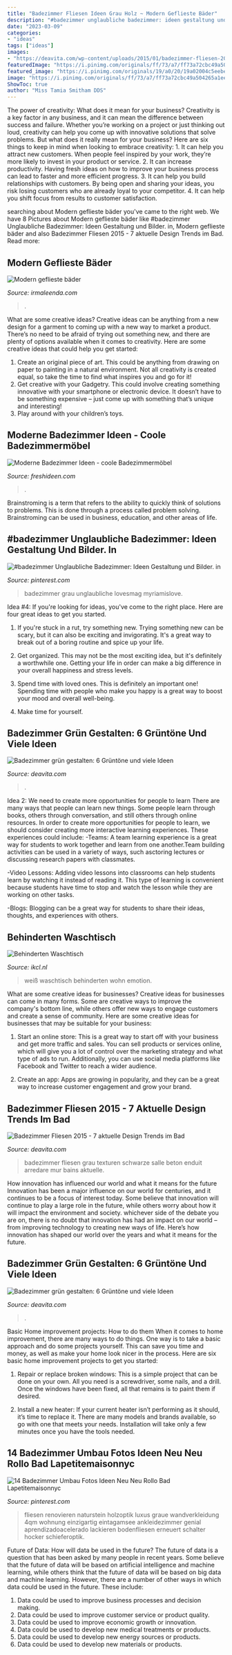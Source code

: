 ```yaml
---
title: "Badezimmer Fliesen Ideen Grau Holz ~ Modern Geflieste Bäder"
description: "#badezimmer unglaubliche badezimmer: ideen gestaltung und bilder. in"
date: "2023-03-09"
categories:
- "ideas"
tags: ["ideas"]
images:
- "https://deavita.com/wp-content/uploads/2015/01/badezimmer-fliesen-2015-grau-farben-texturen-schwarze-kies-steine-badewanne.jpg"
featuredImage: "https://i.pinimg.com/originals/ff/73/a7/ff73a72cbc49a504265a1ee95ed4cd61.jpg"
featured_image: "https://i.pinimg.com/originals/19/a0/20/19a02004c5eebea9dbadcce84e34fc3c.jpg"
image: "https://i.pinimg.com/originals/ff/73/a7/ff73a72cbc49a504265a1ee95ed4cd61.jpg"
ShowToc: true
author: "Miss Tamia Smitham DDS"
---
```



The power of creativity: What does it mean for your business?
Creativity is a key factor in any business, and it can mean the difference between success and failure. Whether you’re working on a project or just thinking out loud, creativity can help you come up with innovative solutions that solve problems. But what does it really mean for your business? Here are six things to keep in mind when looking to embrace creativity: 1. It can help you attract new customers. When people feel inspired by your work, they’re more likely to invest in your product or service. 2. It can increase productivity. Having fresh ideas on how to improve your business process can lead to faster and more efficient progress. 3. It can help you build relationships with customers. By being open and sharing your ideas, you risk losing customers who are already loyal to your competitor. 4. It can help you shift focus from results to customer satisfaction.

	

		
searching about Modern geflieste bäder you've came to the right web. We have 8 Pictures about Modern geflieste bäder like #badezimmer Unglaubliche Badezimmer: Ideen Gestaltung und Bilder. in, Modern geflieste bäder and also Badezimmer Fliesen 2015 - 7 aktuelle Design Trends im Bad. Read more:
		
    
## Modern Geflieste Bäder

<img loading=lazy src="https://irmaleenda.com/images5/0517L/modern-geflieste-bder/modern-geflieste-bder-11_20.jpg" onerror="this.onerror=null;this.src='https://tse4.mm.bing.net/th?id=OIP.cE8IDkzKLhQ6I_E2QRtAKAHaFj&amp;pid=15.1';" alt="Modern geflieste bäder">

_Source: irmaleenda.com_

>. 

	

What are some creative ideas?
Creative ideas can be anything from a new design for a garment to coming up with a new way to market a product. There’s no need to be afraid of trying out something new, and there are plenty of options available when it comes to creativity. Here are some creative ideas that could help you get started: 
1. Create an original piece of art. This could be anything from drawing on paper to painting in a natural environment. Not all creativity is created equal, so take the time to find what inspires you and go for it! 
2. Get creative with your Gadgetry. This could involve creating something innovative with your smartphone or electronic device. It doesn’t have to be something expensive – just come up with something that’s unique and interesting! 
3. Play around with your children’s toys.

    
## Moderne Badezimmer Ideen - Coole Badezimmermöbel

<img loading=lazy src="https://freshideen.com/wp-content/uploads/2014/03/badezimmer-ideen-bilder-dunkel-ausstattung.jpg" onerror="this.onerror=null;this.src='https://tse3.mm.bing.net/th?id=OIP.eEyPu6TheYxVDKpE1NTTyAHaJ4&amp;pid=15.1';" alt="Moderne Badezimmer Ideen - coole Badezimmermöbel">

_Source: freshideen.com_

>. 

	

Brainstroming is a term that refers to the ability to quickly think of solutions to problems. This is done through a process called problem solving. Brainstroming can be used in business, education, and other areas of life.

    
## #badezimmer Unglaubliche Badezimmer: Ideen Gestaltung Und Bilder. In

<img loading=lazy src="https://i.pinimg.com/736x/9b/e4/b8/9be4b8d835336d63c0d6ee436e24ad36.jpg" onerror="this.onerror=null;this.src='https://tse3.mm.bing.net/th?id=OIP.ZMCuCokN0o5PNuqOSnLQ9AHaHa&amp;pid=15.1';" alt="#badezimmer Unglaubliche Badezimmer: Ideen Gestaltung und Bilder. in">

_Source: pinterest.com_

>badezimmer grau unglaubliche lovesmag myriamislove. 

	

Idea #4:
If you're looking for ideas, you've come to the right place. Here are four great ideas to get you started.
1. If you're stuck in a rut, try something new. Trying something new can be scary, but it can also be exciting and invigorating. It's a great way to break out of a boring routine and spice up your life.

2. Get organized. This may not be the most exciting idea, but it's definitely a worthwhile one. Getting your life in order can make a big difference in your overall happiness and stress levels.

3. Spend time with loved ones. This is definitely an important one! Spending time with people who make you happy is a great way to boost your mood and overall well-being.

4. Make time for yourself.

    
## Badezimmer Grün Gestalten: 6 Grüntöne Und Viele Ideen

<img loading=lazy src="https://deavita.com/wp-content/uploads/2020/06/schwarze-Badewanne-und-Säulenwaschbecken-vor-einer-dunkelgrünen-Wand.jpg" onerror="this.onerror=null;this.src='https://tse4.mm.bing.net/th?id=OIP.i9S2mTrZKOPKNNpuPVdl3wHaF6&amp;pid=15.1';" alt="Badezimmer grün gestalten: 6 Grüntöne und viele Ideen">

_Source: deavita.com_

>. 

	

Idea 2: We need to create more opportunities for people to learn
There are many ways that people can learn new things. Some people learn through books, others through conversation, and still others through online resources. In order to create more opportunities for people to learn, we should consider creating more interactive learning experiences. These experiences could include:
-Teams: A team learning experience is a great way for students to work together and learn from one another.Team building activities can be used in a variety of ways, such asctoring lectures or discussing research papers with classmates.

-Video Lessons: Adding video lessons into classrooms can help students learn by watching it instead of reading it. This type of learning is convenient because students have time to stop and watch the lesson while they are working on other tasks.

-Blogs: Blogging can be a great way for students to share their ideas, thoughts, and experiences with others.

    
## Behinderten Waschtisch

<img loading=lazy src="https://i.pinimg.com/originals/ff/73/a7/ff73a72cbc49a504265a1ee95ed4cd61.jpg" onerror="this.onerror=null;this.src='https://tse1.mm.bing.net/th?id=OIP._eLEvJUYUfPR0quScuM4lQHaHa&amp;pid=15.1';" alt="Behinderten Waschtisch">

_Source: ikcl.nl_

>weiß waschtisch behinderten wohn emotion. 

	

What are some creative ideas for businesses?
Creative ideas for businesses can come in many forms. Some are creative ways to improve the company's bottom line, while others offer new ways to engage customers and create a sense of community. Here are some creative ideas for businesses that may be suitable for your business:
1. Start an online store: This is a great way to start off with your business and get more traffic and sales. You can sell products or services online, which will give you a lot of control over the marketing strategy and what type of ads to run. Additionally, you can use social media platforms like Facebook and Twitter to reach a wider audience.

2. Create an app: Apps are growing in popularity, and they can be a great way to increase customer engagement and grow your brand.

    
## Badezimmer Fliesen 2015 - 7 Aktuelle Design Trends Im Bad

<img loading=lazy src="https://deavita.com/wp-content/uploads/2015/01/badezimmer-fliesen-2015-grau-farben-texturen-schwarze-kies-steine-badewanne.jpg" onerror="this.onerror=null;this.src='https://tse1.mm.bing.net/th?id=OIP._so4zAtVDmbSqjoI7mqJRQHaLH&amp;pid=15.1';" alt="Badezimmer Fliesen 2015 - 7 aktuelle Design Trends im Bad">

_Source: deavita.com_

>badezimmer fliesen grau texturen schwarze salle beton enduit arredare mur bains aktuelle. 

	

How innovation has influenced our world and what it means for the future
Innovation has been a major influence on our world for centuries, and it continues to be a focus of interest today. Some believe that innovation will continue to play a large role in the future, while others worry about how it will impact the environment and society. whichever side of the debate you are on, there is no doubt that innovation has had an impact on our world – from improving technology to creating new ways of life. Here’s how innovation has shaped our world over the years and what it means for the future.

    
## Badezimmer Grün Gestalten: 6 Grüntöne Und Viele Ideen

<img loading=lazy src="https://deavita.com/wp-content/uploads/2020/06/Badezimmer-in-dunkelgrün-und-grau-mit-holz-unterschrank.jpg" onerror="this.onerror=null;this.src='https://tse3.mm.bing.net/th?id=OIP.-buSVjbnsM3BuA35nOaQCgHaJO&amp;pid=15.1';" alt="Badezimmer grün gestalten: 6 Grüntöne und viele Ideen">

_Source: deavita.com_

>. 

	

Basic Home improvement projects: How to do them
When it comes to home improvement, there are many ways to do things. One way is to take a basic approach and do some projects yourself. This can save you time and money, as well as make your home look nicer in the process. Here are six basic home improvement projects to get you started:
1) Repair or replace broken windows: This is a simple project that can be done on your own. All you need is a screwdriver, some nails, and a drill. Once the windows have been fixed, all that remains is to paint them if desired.

2) Install a new heater: If your current heater isn’t performing as it should, it’s time to replace it. There are many models and brands available, so go with one that meets your needs. Installation will take only a few minutes once you have the tools needed.

    
## 14 Badezimmer Umbau Fotos Ideen Neu Neu Rollo Bad Lapetitemaisonnyc

<img loading=lazy src="https://i.pinimg.com/originals/19/a0/20/19a02004c5eebea9dbadcce84e34fc3c.jpg" onerror="this.onerror=null;this.src='https://tse1.mm.bing.net/th?id=OIP.xOizM9ztCLtFr1b8mDPHqQHaLE&amp;pid=15.1';" alt="14 Badezimmer Umbau Fotos Ideen Neu Neu Rollo Bad Lapetitemaisonnyc">

_Source: pinterest.com_

>fliesen renovieren naturstein holzoptik luxus graue wandverkleidung 4qm wohnung einzigartig eintagamsee ankleidezimmer genial aprendizadoacelerado lackieren bodenfliesen erneuert schalter hocker schieferoptik. 

	

Future of Data: How will data be used in the future?
The future of data is a question that has been asked by many people in recent years. Some believe that the future of data will be based on artificial intelligence and machine learning, while others think that the future of data will be based on big data and machine learning. However, there are a number of other ways in which data could be used in the future. These include:
1. Data could be used to improve business processes and decision making.
2. Data could be used to improve customer service or product quality.
3. Data could be used to improve economic growth or innovation.
4. Data could be used to develop new medical treatments or products.
5. Data could be used to develop new energy sources or products.
6. Data could be used to develop new materials or products.

